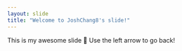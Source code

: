 ```yaml
---
layout: slide
title: "Welcome to JoshChang8's slide!"
---
```

This is my awesome slide :tada:
Use the left arrow to go back!
